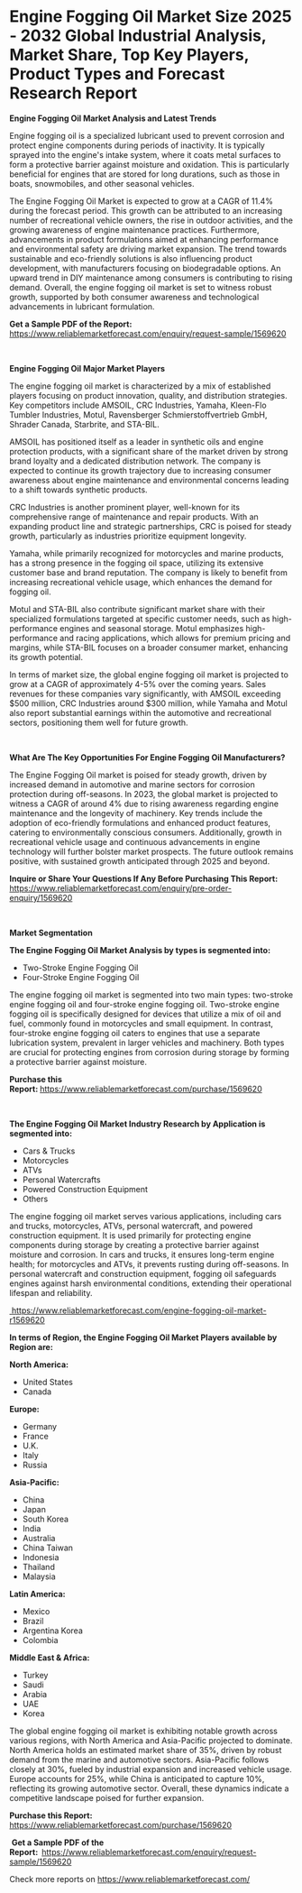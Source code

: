 <p><h1>Engine Fogging Oil Market Size 2025 - 2032 Global Industrial Analysis, Market Share, Top Key Players, Product Types and Forecast Research Report</h1></p><p><strong>Engine Fogging Oil Market Analysis and Latest Trends</strong></p>
<p><p>Engine fogging oil is a specialized lubricant used to prevent corrosion and protect engine components during periods of inactivity. It is typically sprayed into the engine's intake system, where it coats metal surfaces to form a protective barrier against moisture and oxidation. This is particularly beneficial for engines that are stored for long durations, such as those in boats, snowmobiles, and other seasonal vehicles.</p><p>The Engine Fogging Oil Market is expected to grow at a CAGR of 11.4% during the forecast period. This growth can be attributed to an increasing number of recreational vehicle owners, the rise in outdoor activities, and the growing awareness of engine maintenance practices. Furthermore, advancements in product formulations aimed at enhancing performance and environmental safety are driving market expansion. The trend towards sustainable and eco-friendly solutions is also influencing product development, with manufacturers focusing on biodegradable options. An upward trend in DIY maintenance among consumers is contributing to rising demand. Overall, the engine fogging oil market is set to witness robust growth, supported by both consumer awareness and technological advancements in lubricant formulation.</p></p>
<p><strong>Get a Sample PDF of the Report:&nbsp;</strong> <a href="https://www.reliablemarketforecast.com/enquiry/request-sample/1569620?utm_campaign=2781&utm_medium=2&utm_source=Github&utm_content=ia&utm_term=25032025&utm_id=engine-fogging-oil">https://www.reliablemarketforecast.com/enquiry/request-sample/1569620</a></p>
<p>&nbsp;</p>
<p><strong>Engine Fogging Oil Major Market Players</strong></p>
<p><p>The engine fogging oil market is characterized by a mix of established players focusing on product innovation, quality, and distribution strategies. Key competitors include AMSOIL, CRC Industries, Yamaha, Kleen-Flo Tumbler Industries, Motul, Ravensberger Schmierstoffvertrieb GmbH, Shrader Canada, Starbrite, and STA-BIL. </p><p>AMSOIL has positioned itself as a leader in synthetic oils and engine protection products, with a significant share of the market driven by strong brand loyalty and a dedicated distribution network. The company is expected to continue its growth trajectory due to increasing consumer awareness about engine maintenance and environmental concerns leading to a shift towards synthetic products.</p><p>CRC Industries is another prominent player, well-known for its comprehensive range of maintenance and repair products. With an expanding product line and strategic partnerships, CRC is poised for steady growth, particularly as industries prioritize equipment longevity.</p><p>Yamaha, while primarily recognized for motorcycles and marine products, has a strong presence in the fogging oil space, utilizing its extensive customer base and brand reputation. The company is likely to benefit from increasing recreational vehicle usage, which enhances the demand for fogging oil.</p><p>Motul and STA-BIL also contribute significant market share with their specialized formulations targeted at specific customer needs, such as high-performance engines and seasonal storage. Motul emphasizes high-performance and racing applications, which allows for premium pricing and margins, while STA-BIL focuses on a broader consumer market, enhancing its growth potential.</p><p>In terms of market size, the global engine fogging oil market is projected to grow at a CAGR of approximately 4-5% over the coming years. Sales revenues for these companies vary significantly, with AMSOIL exceeding $500 million, CRC Industries around $300 million, while Yamaha and Motul also report substantial earnings within the automotive and recreational sectors, positioning them well for future growth.</p></p>
<p>&nbsp;</p>
<p><strong>What Are The Key Opportunities For Engine Fogging Oil Manufacturers?</strong></p>
<p><p>The Engine Fogging Oil market is poised for steady growth, driven by increased demand in automotive and marine sectors for corrosion protection during off-seasons. In 2023, the global market is projected to witness a CAGR of around 4% due to rising awareness regarding engine maintenance and the longevity of machinery. Key trends include the adoption of eco-friendly formulations and enhanced product features, catering to environmentally conscious consumers. Additionally, growth in recreational vehicle usage and continuous advancements in engine technology will further bolster market prospects. The future outlook remains positive, with sustained growth anticipated through 2025 and beyond.</p></p>
<p><strong>Inquire or Share Your Questions If Any Before Purchasing This Report:</strong> <a href="https://www.reliablemarketforecast.com/enquiry/pre-order-enquiry/1569620?utm_campaign=2781&utm_medium=2&utm_source=Github&utm_content=ia&utm_term=25032025&utm_id=engine-fogging-oil">https://www.reliablemarketforecast.com/enquiry/pre-order-enquiry/1569620</a></p>
<p>&nbsp;</p>
<p><strong>Market Segmentation</strong></p>
<p><strong>The Engine Fogging Oil Market Analysis by types is segmented into:</strong></p>
<p><ul><li>Two-Stroke Engine Fogging Oil</li><li>Four-Stroke Engine Fogging Oil</li></ul></p>
<p><p>The engine fogging oil market is segmented into two main types: two-stroke engine fogging oil and four-stroke engine fogging oil. Two-stroke engine fogging oil is specifically designed for devices that utilize a mix of oil and fuel, commonly found in motorcycles and small equipment. In contrast, four-stroke engine fogging oil caters to engines that use a separate lubrication system, prevalent in larger vehicles and machinery. Both types are crucial for protecting engines from corrosion during storage by forming a protective barrier against moisture.</p></p>
<p><strong>Purchase this Report:&nbsp;</strong><a href="https://www.reliablemarketforecast.com/purchase/1569620?utm_campaign=2781&utm_medium=2&utm_source=Github&utm_content=ia&utm_term=25032025&utm_id=engine-fogging-oil">https://www.reliablemarketforecast.com/purchase/1569620</a></p>
<p>&nbsp;</p>
<p><strong>The Engine Fogging Oil Market Industry Research by Application is segmented into:</strong></p>
<p><ul><li>Cars & Trucks</li><li>Motorcycles</li><li>ATVs</li><li>Personal Watercrafts</li><li>Powered Construction Equipment</li><li>Others</li></ul></p>
<p><p>The engine fogging oil market serves various applications, including cars and trucks, motorcycles, ATVs, personal watercraft, and powered construction equipment. It is used primarily for protecting engine components during storage by creating a protective barrier against moisture and corrosion. In cars and trucks, it ensures long-term engine health; for motorcycles and ATVs, it prevents rusting during off-seasons. In personal watercraft and construction equipment, fogging oil safeguards engines against harsh environmental conditions, extending their operational lifespan and reliability.</p></p>
<p><a href="https://www.reliablemarketforecast.com/engine-fogging-oil-market-r1569620?utm_campaign=2781&utm_medium=2&utm_source=Github&utm_content=ia&utm_term=25032025&utm_id=engine-fogging-oil">&nbsp;https://www.reliablemarketforecast.com/engine-fogging-oil-market-r1569620</a></p>
<p><strong>In terms of Region, the Engine Fogging Oil Market Players available by Region are:</strong></p>
<p>
    <p> <strong> North America: </strong>
        <ul>
            <li>United States</li>
            <li>Canada</li>
        </ul>
        </p> 
    <p> <strong> Europe: </strong>
        <ul>
            <li>Germany</li>
            <li>France</li>
            <li>U.K.</li>
            <li>Italy</li>
            <li>Russia</li>
        </ul>
        </p> 
    <p> <strong> Asia-Pacific: </strong>
        <ul>
            <li>China</li>
            <li>Japan</li>
            <li>South Korea</li>
            <li>India</li>
            <li>Australia</li>
            <li>China Taiwan</li>
            <li>Indonesia</li>
            <li>Thailand</li>
            <li>Malaysia</li>
        </ul>
        </p> 
    <p> <strong> Latin America: </strong>
        <ul>
            <li>Mexico</li>
            <li>Brazil</li>
            <li>Argentina Korea</li>
            <li>Colombia</li>
        </ul>
        </p> 
    <p> <strong> Middle East & Africa: </strong>
        <ul>
            <li>Turkey</li>
            <li>Saudi</li>
            <li>Arabia</li>
            <li>UAE</li>
            <li>Korea</li>
        </ul>
    </p>
    </p>
<p><p>The global engine fogging oil market is exhibiting notable growth across various regions, with North America and Asia-Pacific projected to dominate. North America holds an estimated market share of 35%, driven by robust demand from the marine and automotive sectors. Asia-Pacific follows closely at 30%, fueled by industrial expansion and increased vehicle usage. Europe accounts for 25%, while China is anticipated to capture 10%, reflecting its growing automotive sector. Overall, these dynamics indicate a competitive landscape poised for further expansion.</p></p>
<p><strong>Purchase this Report: </strong><a href="https://www.reliablemarketforecast.com/purchase/1569620?utm_campaign=2781&utm_medium=2&utm_source=Github&utm_content=ia&utm_term=25032025&utm_id=engine-fogging-oil">https://www.reliablemarketforecast.com/purchase/1569620</a></p>
<p>&nbsp;<strong>Get a Sample PDF of the Report:&nbsp;&nbsp;</strong><a href="https://www.reliablemarketforecast.com/enquiry/request-sample/1569620?utm_campaign=2781&utm_medium=2&utm_source=Github&utm_content=ia&utm_term=25032025&utm_id=engine-fogging-oil">https://www.reliablemarketforecast.com/enquiry/request-sample/1569620</a></p>
<p><strong></strong></p>
<p>Check more reports on <a href="https://www.reliablemarketforecast.com/?utm_campaign=2781&utm_medium=2&utm_source=Github&utm_content=ia&utm_term=25032025&utm_id=engine-fogging-oil">https://www.reliablemarketforecast.com/</a></p>